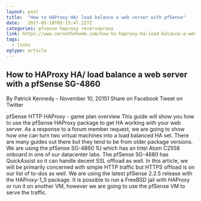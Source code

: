 ```yaml
---
layout: post 
title:  "How to HAProxy HA/ load balance a web server with pfSense" 
date:   2017-05-18T05:15:47.227Z 
categories: pfsense haproxy reverseproxy
link: https://www.servethehome.com/how-to-haproxy-ha-load-balance-a-web-server-with-a-pfsense-sg-4860/ 
tags:
  - links
ogtype: article 
---
```


## How to HAProxy HA/ load balance a web server with a pfSense SG-4860
By Patrick Kennedy - November 10, 20151
Share on Facebook Tweet on Twitter  

pfSense HTTP HAProxy - game plan overview
This guide will show you how to use the pfSense HAProxy package to get HA working with your web server. As a response to a forum member request, we are going to show how one can turn two virtual machines into a load balanced HA set. There are many guides out there but they tend to be from older package versions. We are using the pfSense SG-4860 1U which has an Intel Atom C2558 onboard in one of our datacenter labs. The pfSense SG-4680 has QuickAssist so it can handle decent SSL offload as well. In this article, we will be primarily concerned with simple HTTP traffic but HTTPS offload is on our list of to-dos as well. We are using the latest pfSense 2.2.5 release with the HAProxy-1_5 package. It is possible to run a FreeBSD jail with HAProxy or run it on another VM, however we are going to use the pfSense VM to serve the traffic.